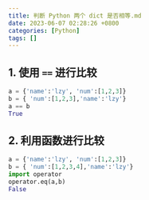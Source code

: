 ```yaml
---
title: 判断 Python 两个 dict 是否相等.md
date: 2023-06-07 02:28:26 +0800
categories: [Python]
tags: []
---
```


## 1. 使用 `==` 进行比较
```python
a = {'name':'lzy', 'num':[1,2,3]}
b = { 'num':[1,2,3],'name':'lzy'}
a == b
True
```

## 2. 利用函数进行比较

```python
a = {'name':'lzy', 'num':[1,2,3]}
b = { 'num':[1,2,3,4],'name':'lzy'}
import operator
operator.eq(a,b)
False
```
